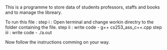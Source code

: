 This is a programme to store data of students professors, staffs and books and to manage the libreary.


To run this file :
step i : Open terminal and change workin directry to the folder containing the file.
step ii : write code -  g++ cs253_ass_c++.cpp
step iii : write code -  ./a.out

Now follow the instructions comming on your way.
